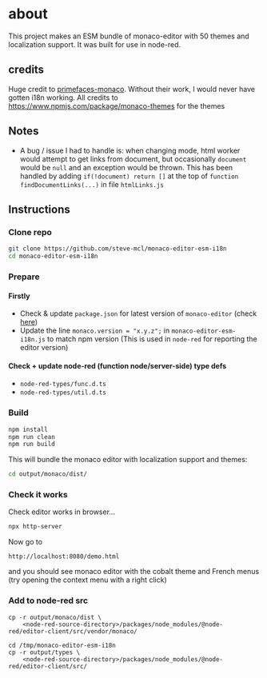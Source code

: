 # about 
This project makes an ESM bundle of monaco-editor with 50 themes and localization support. It was built for use in node-red.

## credits
Huge credit to [primefaces-monaco](https://github.com/blutorange/primefaces-monaco). Without their work, I would never have gotten i18n working.
All credits to https://www.npmjs.com/package/monaco-themes for the themes


## Notes
* A bug / issue I had to handle is: when changing mode, html worker would attempt to get links from document, but occasionally `document` would be `null` and an exception would be thrown. This has been handled by adding `if(!document) return []` at the top of `function findDocumentLinks(...)` in file `htmlLinks.js`

## Instructions

### Clone repo
```bash
git clone https://github.com/steve-mcl/monaco-editor-esm-i18n
cd monaco-editor-esm-i18n
```

### Prepare

#### Firstly
* Check & update `package.json` for latest version of `monaco-editor` (check [here](https://www.npmjs.com/package/monaco-editor))
* Update the line `monaco.version = "x.y.z";` in `monaco-editor-esm-i18n.js` to match npm version (This is used in `node-red` for reporting the editor version)

#### Check + update node-red (function node/server-side) type defs
* `node-red-types/func.d.ts`
* `node-red-types/util.d.ts`

### Build

```bash
npm install
npm run clean
npm run build
```

This will bundle the monaco editor with localization support and themes:

```bash
cd output/monaco/dist/
```

### Check it works

Check editor works in browser...

```bash
npx http-server
```

Now go to

```
http://localhost:8080/demo.html
```

and you should see monaco editor with the cobalt theme and French menus (try opening the context menu with a right click)

### Add to node-red src
    cp -r output/monaco/dist \
        <node-red-source-directory>/packages/node_modules/@node-red/editor-client/src/vendor/monaco/

    cd /tmp/monaco-editor-esm-i18n
    cp -r output/types \
        <node-red-source-directory>/packages/node_modules/@node-red/editor-client/src/
